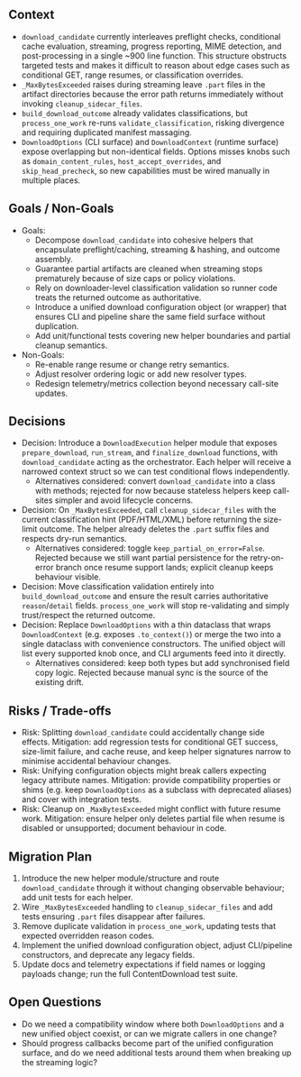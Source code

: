 ## Context
- `download_candidate` currently interleaves preflight checks, conditional cache evaluation, streaming, progress reporting, MIME detection, and post-processing in a single ~900 line function. This structure obstructs targeted tests and makes it difficult to reason about edge cases such as conditional GET, range resumes, or classification overrides.
- `_MaxBytesExceeded` raises during streaming leave `.part` files in the artifact directories because the error path returns immediately without invoking `cleanup_sidecar_files`.
- `build_download_outcome` already validates classifications, but `process_one_work` re-runs `validate_classification`, risking divergence and requiring duplicated manifest massaging.
- `DownloadOptions` (CLI surface) and `DownloadContext` (runtime surface) expose overlapping but non-identical fields. Options misses knobs such as `domain_content_rules`, `host_accept_overrides`, and `skip_head_precheck`, so new capabilities must be wired manually in multiple places.

## Goals / Non-Goals
- Goals:
  - Decompose `download_candidate` into cohesive helpers that encapsulate preflight/caching, streaming & hashing, and outcome assembly.
  - Guarantee partial artifacts are cleaned when streaming stops prematurely because of size caps or policy violations.
  - Rely on downloader-level classification validation so runner code treats the returned outcome as authoritative.
  - Introduce a unified download configuration object (or wrapper) that ensures CLI and pipeline share the same field surface without duplication.
  - Add unit/functional tests covering new helper boundaries and partial cleanup semantics.
- Non-Goals:
  - Re-enable range resume or change retry semantics.
  - Adjust resolver ordering logic or add new resolver types.
  - Redesign telemetry/metrics collection beyond necessary call-site updates.

## Decisions
- Decision: Introduce a `DownloadExecution` helper module that exposes `prepare_download`, `run_stream`, and `finalize_download` functions, with `download_candidate` acting as the orchestrator. Each helper will receive a narrowed context struct so we can test conditional flows independently.
  - Alternatives considered: convert `download_candidate` into a class with methods; rejected for now because stateless helpers keep call-sites simpler and avoid lifecycle concerns.
- Decision: On `_MaxBytesExceeded`, call `cleanup_sidecar_files` with the current classification hint (PDF/HTML/XML) before returning the size-limit outcome. The helper already deletes the `.part` suffix files and respects dry-run semantics.
  - Alternatives considered: toggle `keep_partial_on_error=False`. Rejected because we still want partial persistence for the retry-on-error branch once resume support lands; explicit cleanup keeps behaviour visible.
- Decision: Move classification validation entirely into `build_download_outcome` and ensure the result carries authoritative `reason`/`detail` fields. `process_one_work` will stop re-validating and simply trust/respect the returned outcome.
- Decision: Replace `DownloadOptions` with a thin dataclass that wraps `DownloadContext` (e.g. exposes `.to_context()`) or merge the two into a single dataclass with convenience constructors. The unified object will list every supported knob once, and CLI arguments feed into it directly.
  - Alternatives considered: keep both types but add synchronised field copy logic. Rejected because manual sync is the source of the existing drift.

## Risks / Trade-offs
- Risk: Splitting `download_candidate` could accidentally change side effects. Mitigation: add regression tests for conditional GET success, size-limit failure, and cache reuse, and keep helper signatures narrow to minimise accidental behaviour changes.
- Risk: Unifying configuration objects might break callers expecting legacy attribute names. Mitigation: provide compatibility properties or shims (e.g. keep `DownloadOptions` as a subclass with deprecated aliases) and cover with integration tests.
- Risk: Cleanup on `_MaxBytesExceeded` might conflict with future resume work. Mitigation: ensure helper only deletes partial file when resume is disabled or unsupported; document behaviour in code.

## Migration Plan
1. Introduce the new helper module/structure and route `download_candidate` through it without changing observable behaviour; add unit tests for each helper.
2. Wire `_MaxBytesExceeded` handling to `cleanup_sidecar_files` and add tests ensuring `.part` files disappear after failures.
3. Remove duplicate validation in `process_one_work`, updating tests that expected overridden reason codes.
4. Implement the unified download configuration object, adjust CLI/pipeline constructors, and deprecate any legacy fields.
5. Update docs and telemetry expectations if field names or logging payloads change; run the full ContentDownload test suite.

## Open Questions
- Do we need a compatibility window where both `DownloadOptions` and a new unified object coexist, or can we migrate callers in one change?
- Should progress callbacks become part of the unified configuration surface, and do we need additional tests around them when breaking up the streaming logic?
